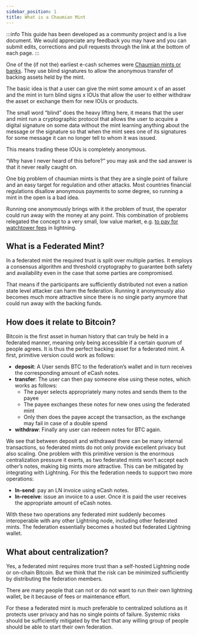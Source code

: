 ```yaml
---
sidebar_position: 1
title: What is a Chaumian Mint
---
```


:::info
This guide has been developed as a community project and is a live document. We would appreciate any feedback you may have and you can submit edits, corrections and pull requests through the link at the bottom of each page.
:::

One of the (if not the) earliest e-cash schemes were [Chaumian mints or banks](http://www.hit.bme.hu/~buttyan/courses/BMEVIHIM219/2009/Chaum.BlindSigForPayment.1982.PDF). They use blind signatures to allow the anonymous transfer of backing assets held by the mint. 

The basic idea is that a user can give the mint some amount x of an asset and the mint in turn blind signs x IOUs that allow the user to either withdraw the asset or exchange them for new IOUs or products. 

The small word “blind” does the heavy lifting here, it means that the user and mint run a cryptographic protocol that allows the user to acquire a digital signature on some data without the mint learning anything about the message or the signature so that when the mint sees one of its signatures for some message it can no longer tell to whom it was issued. 

This means trading these IOUs is completely anonymous.

“Why have I never heard of this before?” you may ask and the sad answer is that it never really caught on. 

One big problem of chaumian mints is that they are a single point of failure and an easy target for regulation and other attacks. Most countries financial regulations disallow anonymous payments to some degree, so running a mint in the open is a bad idea.

Running one anonymously brings with it the problem of trust, the operator could run away with the money at any point. This combination of problems relegated the concept to a very small, low value market, e.g. [to pay for watchtower fees](https://web.archive.org/web/20210518075600/https://lightning-wallet.com/storage-tokens) in lightning.

## What is a Federated Mint?

In a federated mint the required trust is split over multiple parties. It employs a consensus algorithm and threshold cryptography to guarantee both safety and availability even in the case that some parties are compromised. 

That means if the participants are sufficiently distributed not even a nation state level attacker can harm the federation. Running it anonymously also becomes much more attractive since there is no single party anymore that could run away with the backing funds.

## How does it relate to Bitcoin?

Bitcoin is the first asset in human history that can truly be held in a federated manner, meaning only being accessible if a certain quorum of people agrees. It is thus the perfect backing asset for a federated mint. A first, primitive version could work as follows:

- **deposit**: A User sends BTC to the federation’s wallet and in turn receives the corresponding amount of eCash notes.
- **transfer**: The user can then pay someone else using these notes, which works as follows:
    -   The payer selects appropriately many notes and sends them to the payee
    -   The payee exchanges these notes for new ones using the federated mint
    -   Only then does the payee accept the transaction, as the exchange may fail in case of a double spend
- **withdraw**: Finally any user can redeem notes for BTC again.

We see that between deposit and withdrawal there can be many internal transactions, so federated mints do not only provide excellent privacy but also scaling. One problem with this primitive version is the enormous centralization pressure it exerts, as two federated mints won’t accept each other’s notes, making big mints more attractive. This can be mitigated by integrating with Lightning. For this the federation needs to support two more operations:

- **ln-send**: pay an LN invoice using eCash notes.
- **ln-receive**: issue an invoice to a user. Once it is paid the user receives the appropriate amount of eCash notes.

With these two operations any federated mint suddenly becomes interoperable with any other Lightning node, including other federated mints. The federation essentially becomes a hosted but federated Lightning wallet.

## What about centralization?

Yes, a federated mint requires more trust than a self-hosted Lightning node or on-chain Bitcoin. But we think that the risk can be minimized sufficiently by distributing the federation members. 

There are many people that can not or do not want to run their own lightning wallet, be it because of fees or maintenance effort. 

For these a federated mint is much preferable to centralized solutions as it protects user privacy and has no single points of failure. Systemic risks should be sufficiently mitigated by the fact that any willing group of people should be able to start their own federation.
